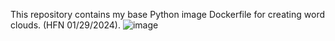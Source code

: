 This repository contains my base Python image Dockerfile for creating word clouds. (HFN 01/29/2024).
![image](https://github.com/lanceDamage/dockWordCloud/assets/13875741/33758235-aafd-44e1-8909-510f81aa816e)
